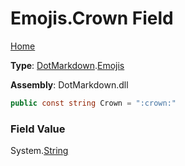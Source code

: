 # Emojis\.Crown Field

[Home](../../../README.md)

**Type**: [DotMarkdown](../../README.md)\.[Emojis](../README.md)

**Assembly**: DotMarkdown\.dll

```csharp
public const string Crown = ":crown:"
```

### Field Value

System\.[String](https://docs.microsoft.com/en-us/dotnet/api/system.string)